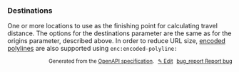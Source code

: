 <!--- This is a generated file, do not edit! -->
<!--- [START woosmap_http_schema_destinations] -->
<h3 class="schema-object" id="Destinations">Destinations</h3>

One or more locations to use as the finishing point for calculating travel distance. The options for the destinations parameter are the same as for the origins parameter, described above. In order to reduce URL size, [encoded polylines](https://developers.google.com/maps/documentation/utilities/polylinealgorithm) are also supported using `enc:encoded-polyline:`

<p style="text-align: right; font-size: smaller;">Generated from the <a data-label="openapi-github" href="https://github.com/woosmap/openapi-specification" title="Woosmap OpenAPI Specification" class="external">OpenAPI specification</a>.
<a data-label="openapi-github-woosmap-http-schema-destinations" data-action="edit" style="margin-left: 5px;" href="https://github.com/woosmap/openapi-specification/blob/main/specification/schemas/Destinations.yml" title="Edit on GitHub">✎ Edit</a>
<a data-label="openapi-github-woosmap-http-schema-destinations" data-action="bug" style="margin-left: 5px;" href="https://github.com/woosmap/openapi-specification/issues/new?assignees=&labels=type%3A+bug%2C+triage+me&template=bug_report.md&title=[schemas] Bug - Destinations" title="File bug for schemas on GitHub"><span class="material-icons">bug_report</span> Report bug</a>
</p>

<!--- [END woosmap_http_schema_destinations] -->
